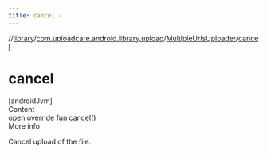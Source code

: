 ```yaml
---
title: cancel -
---
```

//[library](../../index.md)/[com.uploadcare.android.library.upload](../index.md)/[MultipleUrlsUploader](index.md)/[cancel](cancel.md)



# cancel  
[androidJvm]  
Content  
open override fun [cancel](cancel.md)()  
More info  


Cancel upload of the file.

  



